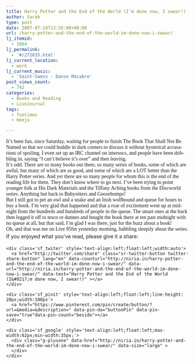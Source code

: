 ```yaml
---
title: Harry Potter and the End of the World (I’m done now, I swear!)
author: Sarah
type: post
date: 2007-07-24T13:55:00+00:00
url: /harry-potter-and-the-end-of-the-world-im-done-now-i-swear/
lj_itemid:
  - 1064
lj_permalink:
  - '#/272635.html'
lj_current_location:
  - work
lj_current_music:
  - 'Saint-Saens - Danse Macabre'
post_views_count:
  - 742
categories:
  - Books and Reading
  - LiveJournal
tags:
  - funtimes
  - meeja

---
```

<div id="fb-root">
</div>

<p class="MsoNormal" style="margin: 0cm 0cm 0pt;">
  <span style="font-family: 'Trebuchet MS';" lang="EN-IE">It’s been fun, since Saturday, waiting for people to finish The Book That Shall Not Be Named so that we could huddle in dark corners to discuss it without hysterical accusations of spoiling. I even set up an IRC channel on intersocs, and people have been dribbling in, saying “I can’t believe it’s over” and then leaving.</span>
</p>

<p class="MsoNormal" style="margin: 0cm 0cm 0pt;">
  <span style="font-family: 'Trebuchet MS';" lang="EN-IE">It’s odd. There are so many books out there, so many series of books, some of which are awful, but many of which are as good, and some of which are a LOT better than the Harry Potter series. And yet there are so many people for whom this is the end of the reading life for them. They don’t know where to go next. I’ve been trying to point younger folk at His Dark Materials and the Tiffany Aching books from the Discworld series. Anything but back to Babysitters and Goosebumps!</span>
</p>

<p class="MsoNormal" style="margin: 0cm 0cm 0pt;">
  <span style="font-family: 'Trebuchet MS';" lang="EN-IE">But I still got to pet an owl and a snake and an Irish wolfhound and queue for hours to buy a book. I’m very glad that happened and that a roar of excitement went up at midnight from the hundreds and hundreds of people in the queue. The smart ones at the back then legged it off to tesco or dunnes and bought the book there at ten past midnight with no queue at all, but that said, I’m glad I was there, just for the buzz about a book!<br /> Oh, and that was me on Live 95fm yesterday morning, babbling sleepily about the series.</span>
</p>

<div class='sfsi_Sicons' style='width: 100%; display: inline-block; vertical-align: middle; text-align:left'>
  <div style='margin:0px 8px 0px 0px; line-height: 24px'>
    <span>If you enjoyed what you've read, please give it a share:</span>
  </div>
  
  <div class='sfsi_socialwpr'>
    <div class='sf_fb' style='text-align:left;width:125px'>
      <div class="fb-like" href="http://niria.in/harry-potter-and-the-end-of-the-world-im-done-now-i-swear/" width="180" send="false" showfaces="false"  action="like" data-share="true"data-layout="button_count" >
      </div>
    </div>
    
    <div class='sf_twiter' style='text-align:left;float:left;width:auto'>
      <a href="http://twitter.com/share" class="sr-twitter-button twitter-share-button" lang="en" data-counturl="http://niria.in/harry-potter-and-the-end-of-the-world-im-done-now-i-swear/" data-url="http://niria.in/harry-potter-and-the-end-of-the-world-im-done-now-i-swear/" data-text="Harry Potter and the End of the World (I&#8217;m done now, I swear!)" ></a>
    </div>
    
    <div class='sf_pinit' style='text-align:left;float:left;line-height: 20px;width:100px'>
      <a href="https://www.pinterest.com/pin/create/button/?url=&media=&description=" data-pin-do="buttonPin" data-pin-save="true"data-pin-count="beside"></a>
    </div>
    
    <div class='sf_google' style='text-align:left;float:left;max-width:62px;min-width:35px;'>
      <div class="g-plusone" data-href="http://niria.in/harry-potter-and-the-end-of-the-world-im-done-now-i-swear/" data-size="large" >
      </div>
    </div>
  </div>
</div>